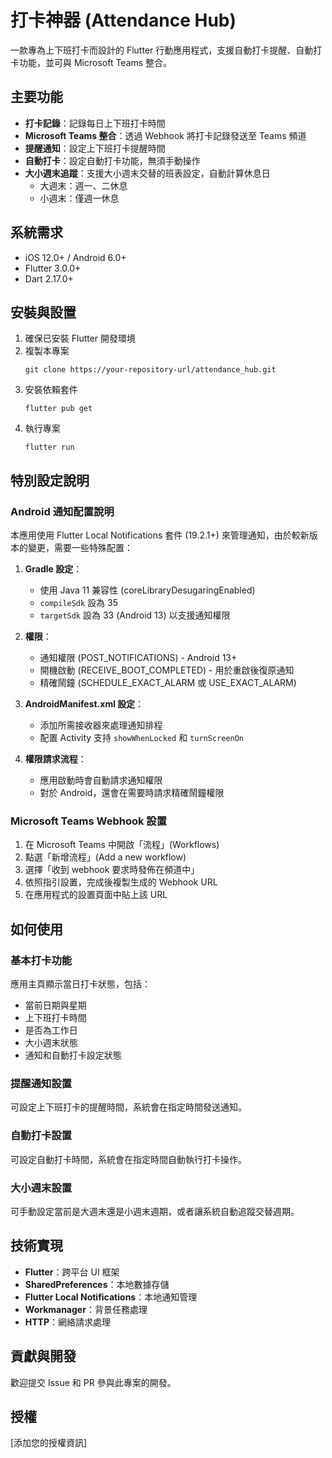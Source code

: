 # 打卡神器 (Attendance Hub)

一款專為上下班打卡而設計的 Flutter 行動應用程式，支援自動打卡提醒、自動打卡功能，並可與 Microsoft Teams 整合。

## 主要功能

- **打卡記錄**：記錄每日上下班打卡時間
- **Microsoft Teams 整合**：透過 Webhook 將打卡記錄發送至 Teams 頻道
- **提醒通知**：設定上下班打卡提醒時間
- **自動打卡**：設定自動打卡功能，無須手動操作
- **大小週末追蹤**：支援大小週末交替的班表設定，自動計算休息日
  - 大週末：週一、二休息
  - 小週末：僅週一休息

## 系統需求

- iOS 12.0+ / Android 6.0+
- Flutter 3.0.0+
- Dart 2.17.0+

## 安裝與設置

1. 確保已安裝 Flutter 開發環境
2. 複製本專案
   ```
   git clone https://your-repository-url/attendance_hub.git
   ```
3. 安裝依賴套件
   ```
   flutter pub get
   ```
4. 執行專案
   ```
   flutter run
   ```

## 特別設定說明

### Android 通知配置說明

本應用使用 Flutter Local Notifications 套件 (19.2.1+) 來管理通知，由於較新版本的變更，需要一些特殊配置：

1. **Gradle 設定**：
   - 使用 Java 11 兼容性 (coreLibraryDesugaringEnabled)
   - `compileSdk` 設為 35
   - `targetSdk` 設為 33 (Android 13) 以支援通知權限

2. **權限**：
   - 通知權限 (POST_NOTIFICATIONS) - Android 13+
   - 開機啟動 (RECEIVE_BOOT_COMPLETED) - 用於重啟後復原通知
   - 精確鬧鐘 (SCHEDULE_EXACT_ALARM 或 USE_EXACT_ALARM)

3. **AndroidManifest.xml 設定**：
   - 添加所需接收器來處理通知排程
   - 配置 Activity 支持 `showWhenLocked` 和 `turnScreenOn`

4. **權限請求流程**：
   - 應用啟動時會自動請求通知權限
   - 對於 Android，還會在需要時請求精確鬧鐘權限

### Microsoft Teams Webhook 設置

1. 在 Microsoft Teams 中開啟「流程」(Workflows)
2. 點選「新增流程」(Add a new workflow)
3. 選擇「收到 webhook 要求時發佈在頻道中」
4. 依照指引設置，完成後複製生成的 Webhook URL
5. 在應用程式的設置頁面中貼上該 URL

## 如何使用

### 基本打卡功能

應用主頁顯示當日打卡狀態，包括：
- 當前日期與星期
- 上下班打卡時間
- 是否為工作日
- 大小週末狀態
- 通知和自動打卡設定狀態

### 提醒通知設置

可設定上下班打卡的提醒時間，系統會在指定時間發送通知。

### 自動打卡設置

可設定自動打卡時間，系統會在指定時間自動執行打卡操作。

### 大小週末設置

可手動設定當前是大週末還是小週末週期，或者讓系統自動追蹤交替週期。

## 技術實現

- **Flutter**：跨平台 UI 框架
- **SharedPreferences**：本地數據存儲
- **Flutter Local Notifications**：本地通知管理
- **Workmanager**：背景任務處理
- **HTTP**：網絡請求處理

## 貢獻與開發

歡迎提交 Issue 和 PR 參與此專案的開發。

## 授權

[添加您的授權資訊]
